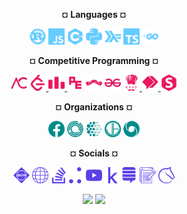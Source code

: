<p align="center"> <b>¤ Languages ¤</b></p>
<p align="center">
  <img height="26px" src="lang/lang-rust.svg">
  <img height="26px" src="lang/lang-javascript.svg">
  <img height="26px" src="lang/lang-cpp.svg">
  <img height="26px" src="lang/lang-python.svg">
  <img height="26px" src="lang/lang-haskell.svg">
  <img height="26px" src="lang/lang-typescript.svg">
  <img height="26px" src="lang/lang-golang.svg">
</p>

<p align="center"> <b>¤ Competitive Programming ¤</b></p>
<p align="center">
  <img height="26px" src="cp/cp-atcoder.svg">
  <a href="https://leetcode.com/informatics-mathematics"> <img height="26px" src="cp/cp-leetcode.svg"> </a>
  <a href="https://codeforces.com/profile/informatics-mathematics"> <img height="26px" src="cp/cp-codeforces.svg"> </a>
  <!-- <img height="26px" src="cp/cp-hackerearth.svg"> -->
  <img height="26px" src="cp/cp-projecteuler.svg">
  <img height="26px" src="cp/cp-topcoder.svg">
  <img height="26px" src="cp/cp-geeksforgeeks.svg">
  <!-- <img height="26px" src="cp/cp-hackerrank.svg"> -->
  <a href="https://www.codechef.com/users/code_math"> <img height="26px" src="cp/cp-codechef.svg"> </a>
  <a href="https://binarysearch.com/@/CodeMath"> <img height="26px" src="cp/cp-binarysearch.svg"> </a>
  <img height="26px" src="cp/cp-spoj.svg">
</p>

<p align="center"> <b>¤ Organizations ¤</b></p>
<p align="center">
  <img height="26px" src="org/org-facebook.svg">
  <img height="26px" src="org/org-janestreet.svg">
  <!-- 
  <img height="26px" src="org/org-causalens.svg"> 
  <img height="26px" src="org/org-quadrature.svg">
  <img height="26px" src="org/org-warwick.svg"> 
  -->
  <img height="26px" src="org/org-mila.svg">
  <!--
  <img height="26px" src="org/org-citadel.svg">
  <img height="26px" src="org/org-alanturing.svg"> 
  -->
  <img height="26px" src="org/org-jump.svg">
  <img height="26px" src="org/org-deepmind.svg">
</p>

<p align="center"> <b>¤ Socials ¤</b></p>
<p align="center">
  <img height="26px" src="soc/soc-acm.svg">
  <img height="26px" src="soc/soc-website.svg">
  <img height="26px" src="soc/soc-stackoverflow.svg"><img height="26px" src="soc/soc-jovianai.svg">
  <img height="26px" src="soc/soc-youtube.svg">
  <img height="26px" src="soc/soc-kaggle.svg"><img height="26px" src="soc/soc-mathoverflow.svg">
  <img height="26px" src="soc/soc-blog.svg">
  <img height="26px" src="soc/soc-lichess.svg">
</p>

<p align="center">
  <img height="52px" src="https://img.pokemondb.net/sprites/heartgold-soulsilver/shiny/snorlax.png">
  <img height="52px" src="https://img.pokemondb.net/sprites/emerald/normal/wobbuffet.png">
</p>
